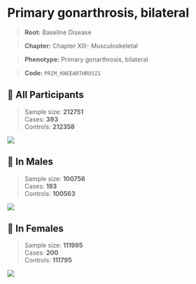 # Primary gonarthrosis, bilateral

> **Root:** Baseline Disease  

> **Chapter:** Chapter XIII- Musculoskeletal  

> **Phenotype:** Primary gonarthrosis, bilateral  

> **Code:** `PRIM_KNEEARTHROSIS`

## 🧪 All Participants  
> Sample size: **212751**  
> Cases: **393**  
> Controls: **212358**
<img src="/Disease/Figures/ALL/Baseline/PRIM_KNEEARTHROSIS.png"/>
<CsvTable src="/Disease_Data/ALL/Baseline/LG_PRIM_KNEEARTHROSIS.csv" label="🔍 View full results" />

## 👨 In Males  
> Sample size: **100756**  
> Cases: **193**  
> Controls: **100563**
<img src="/Disease/Figures/Male/Baseline/PRIM_KNEEARTHROSIS.png"/>
<CsvTable src="/Disease_Data/Male/Baseline/LG_PRIM_KNEEARTHROSIS.csv" label="🔍 View full results" />

## 👩 In Females  
> Sample size: **111995**  
> Cases: **200**  
> Controls: **111795**
<img src="/Disease/Figures/Female/Baseline/PRIM_KNEEARTHROSIS.png"/>
<CsvTable src="/Disease_Data/Female/Baseline/LG_PRIM_KNEEARTHROSIS.csv" label="🔍 View full results" />
